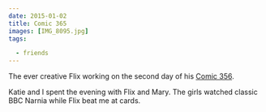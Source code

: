 ```yaml
---
date: 2015-01-02
title: Comic 365
images: [IMG_8095.jpg]
tags:

  - friends
---
```

The ever creative Flix working on the second day of his [Comic 356](http://mockingbirdcomic.com/comic-365/).

Katie and I spent the evening with Flix and Mary. The girls watched classic BBC Narnia while Flix beat me at cards.